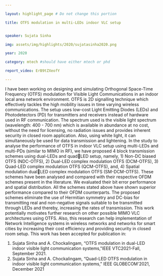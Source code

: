 ```yaml
---

layout: highlight_page # Do not change this portion

title: OTFS modulation in multi-LEDs indoor VLC setup


speaker: Sujata Sinha

img: assets/img/highlights/2020/sujatasinha2020.png

year: 2020

category: mtech #should have either mtech or phd

report_video: ErB9tZXeofY

---
```


I have been working on designing and simulating Orthogonal Space-Time Frequency (OTFS) 
modulation for Visible Light Communications in an indoor local area network environment. OTFS is 
2D signalling technique which effectively tackles the high mobility issues in time varying wireless 
communications. The setup uses low-cost Light Emitting Diodes (LEDs) and Photodetectors (PD) for 
transmitters and receivers instead of hardware used in RF communication. The spectrum used is the 
visible light spectrum (wavelength: 400 - 700 nm) which is available in abundance at no cost, without 
the need for licensing, no radiation issues and provides inherent security in closed room application. 
Also, using white light, it can simultaneously be used for data transmission and lightening.
In the study to analyse the performance of OTFS in indoor VLC setup using multi-LEDs and multi-PDs 
(similar to MIMO in RF), we have proposed 4 block transmission schemes using dual-LEDs and quadLED setup, namely, 1) Non-DC biased OTFS (NDC-OTFS), 2) Dual-LED complex modulation OTFS 
(DCM-OTFS), 3) Quad-LED complex modulation OTFS (QCM-OTFS), and, 4) Spatial modulation dualLED complex modulation OTFS (SM-DCM-OTFS). These schemes have been analysed and compared 
with their respective OFDM schemes present in the literature. We evaluated their bit error 
performance and spatial distribution. All the schemes stated above have shown superior 
performance compared to their OFDM counterparts. The proposed schemes eliminate the use of 
Hermitian symmetry and DC-bias for transmitting real and non-negative signals suitable to be 
transmitted through LEDs and thereby, increasing the rates of transmission. 
This work potentially motivates further research on other possible MIMO VLC architectures using 
OTFS. Also, this research can help implementation of Network Intelligence systems in wireless 
networks and networks for smart cities by increasing their cost efficiency and providing security in 
closed room setup.
This work has been accepted for publication in:
1) Sujata Sinha and A. Chockalingam, “OTFS modulation in dual-LED indoor visible light 
communication systems,"IEEE VTC2021-Fall, September 2021.
2) Sujata Sinha and A. Chockalingam, “Quad-LED OTFS modulation in indoor visible light 
communication systems," IEEE GLOBECOM'2021, December 2021